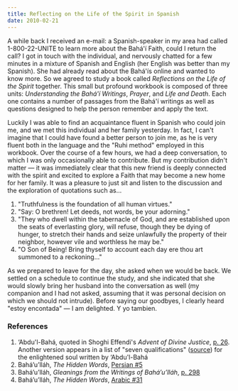 ```yaml
---
title: Reflecting on the Life of the Spirit in Spanish
date: 2010-02-21
---
```


A while back I received an e-mail: a Spanish-speaker in my area had called
1-800-22-UNITE to learn more about the Bah&aacute;'&iacute; Faith, could I
return the call? I got in touch with the individual, and nervously chatted for a
few minutes in a mixture of Spanish and English (her English was better than my
Spanish). She had already read about the Bah&aacute;'&iacute;s online and wanted
to know more. So we agreed to study a book called _Reflections on the Life of
the Spirit_ together. This small but profound workbook is composed of three
units: _Understanding the Bah&aacute;'&iacute; Writings_, _Prayer_, and _Life
and Death_. Each one contains a number of passages from the Bah&aacute;'&iacute;
writings as well as questions designed to help the person remember and apply the
text.

<!-- truncate -->

Luckily I was able to find an acquaintance fluent in Spanish who could join me,
and we met this individual and her family yesterday. In fact, I can't imagine
that I could have found a better person to join me, as he is very fluent both in
the language and the "Ruhi method" employed in this workbook. Over the course of
a few hours, we had a deep conversation, to which I was only occasionally able
to contribute. But my contribution didn't matter &mdash; it was immediately
clear that this new friend is deeply connected with the spirit and excited to
explore a Faith that may become a new home for her family. It was a pleasure to
just sit and listen to the discussion and the exploration of quotations such
as...

1. "Truthfulness is the foundation of all human virtues."
1. "Say: O brethren! Let deeds, not words, be your adorning."
1. "They who dwell within the tabernacle of God, and are established upon the seats of everlasting glory, will refuse, though they be dying of hunger, to stretch their hands and seize unlawfully the property of their neighbor, however vile and worthless he may be."
1. "O Son of Being! Bring thyself to account each day ere thou art summoned to a reckoning..."

As we prepared to leave for the day, she asked when we would be back. We settled
on a schedule to continue the study, and she indicated that she would slowly
bring her husband into the conversation as well (my companion and I had not
asked, assuming that it was personal decision on which we should not intrude).
Before saying our goodbyes, I clearly heard "estoy encontada" &mdash; I am
delighted. Y yo tambien.

### References

1. &lsquo;Abdu'l-Bah&aacute;, quoted in Shoghi Effendi's _Advent of Divine
   Justice_, [p. 26](http://reference.bahai.org/en/t/se/ADJ/adj-2.html). Another
   version appears in a list of "seven qualifications"
   ([source](http://reference.bahai.org/en/t/c/BWF/bwf-90.html)) for the
   enlightened soul written by &lsquo;Abdu'l-Bah&aacute;
2. Bah&aacute;&rsquo;u&rsquo;ll&aacute;h, _The Hidden Words_, [Persian #5](http://reference.bahai.org/en/t/b/HW/hw-78.html)
3. Bah&aacute;&rsquo;u&rsquo;ll&aacute;h, _Gleanings from the Writings of
   Bah&aacute;&rsquo;u&rsquo;ll&aacute;h_, [p. 298](http://reference.bahai.org/en/t/b/GWB/gwb-137.html)
4. Bah&aacute;&rsquo;u&rsquo;ll&aacute;h, _The Hidden Words_, [Arabic #31](http://reference.bahai.org/en/t/b/HW/hw-32.html)
